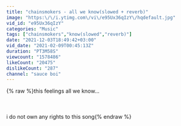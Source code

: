 ```yaml
---
title: "chainsmokers - all we know(slowed + reverb)"
image: "https:\/\/i.ytimg.com\/vi\/e95Ux36qIzY\/hqdefault.jpg"
vid_id: "e95Ux36qIzY"
categories: "Music"
tags: ["chainsmokers","know(slowed","reverb)"]
date: "2021-12-03T18:49:42+03:00"
vid_date: "2021-02-09T00:45:13Z"
duration: "PT3M58S"
viewcount: "1578486"
likeCount: "20475"
dislikeCount: "287"
channel: "sauce boi"
---
```

{% raw %}this feelings all we know...<br /><br /><br /><br />i do not own any rights to this song{% endraw %}
